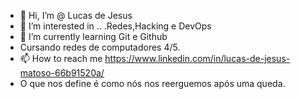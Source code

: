 - 👋 Hi, I’m @ Lucas de Jesus 
- 👀 I’m interested in .. .Redes,Hacking e DevOps
- 🌱 I’m currently learning Git e Github
- Cursando redes de computadores 4/5.
- 📫 How to reach me  https://www.linkedin.com/in/lucas-de-jesus-matoso-66b91520a/
- O que nos define é como nós nos reerguemos após uma queda. 

